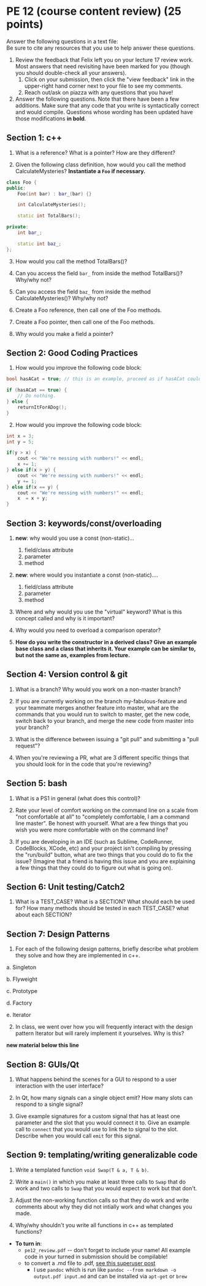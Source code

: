PE 12 (course content review) (25 points)
==============

Answer the following questions in a text file:  
Be sure to cite any resources that you use to help answer these questions.

1. Review the feedback that Felix left you on your lecture 17 review work. Most answers that need revisiting have been marked for you (though you should double-check all your answers).
    1. Click on your submission, then click the "view feedback" link in the upper-right hand corner next to your file to see my comments.
    2. Reach out/ask on piazza with any questions that you have!
2. Answer the following questions. Note that there have been a few additions. Make sure that any code that you write is syntactically correct and would compile. Questions whose wording has been updated have those modifications __in bold__.

Section 1: c++
---------
1. What is a reference? What is a pointer? How are they different?


2. Given the following class definition, how would you call the method CalculateMysteries? __Instantiate a `Foo` if necessary.__

```c++
class Foo {
public:
    Foo(int bar) : bar_(bar) {}

    int CalculateMysteries();

    static int TotalBars();

private:
    int bar_;

    static int baz_;
};
```

3. How would you call the method TotalBars()?


4. Can you access the field `bar_` from inside the method TotalBars()? Why/why not?


5. Can you access the field `baz_` from inside the method CalculateMysteries()? Why/why not?

6. Create a Foo reference, then call one of the Foo methods.

7. Create a Foo pointer, then call one of the Foo methods.

8. Why would you make a field a pointer?

Section 2: Good Coding Practices
-----------

1. How would you improve the following code block:

```c++
bool hasACat = true; // this is an example, proceed as if hasACat could be true or false

if (hasACat == true) {
    // Do nothing.
} else {
    returnItForADog();
}
```

2. How would you improve the following code block:

```c++
int x = 3;
int y = 5;

if(y > x) {
    cout << "We're messing with numbers!" << endl;
    x += 1;
} else if(x > y) {
    cout << "We're messing with numbers!" << endl;
    y += 1;
} else if(x == y) {
    cout << "We're messing with numbers!" << endl;
    x  = x + y;
}
```

Section 3: keywords/const/overloading
------------

1. __new__: why would you use a const (non-static)...
    1. field/class attribute
    2. parameter
    3. method

2. __new__: where would you instantiate a const (non-static)....
    1. field/class attribute
    2. parameter
    3. method

3. Where and why would you use the "virtual" keyword? What is this concept called and why is it important?

4. Why would you need to overload a comparison operator?

5. __How do you write the constructor in a derived class? Give an example base class and a class that inherits it. Your example can be similar to, but not the same as, examples from lecture.__

Section 4: Version control & git
----------
1. What is a branch? Why would you work on a non-master branch?


2. If you are currently working on the branch my-fabulous-feature and your teammate merges another feature into master, what are the commands that you would run to switch to master, get the new code, switch back to your branch, and merge the new code from master into your branch?


3. What is the difference between issuing a "git pull" and submitting a "pull request"?


4. When you're reviewing a PR, what are 3 different specific things that you should look for in the code that you're reviewing?



Section 5: bash
------------
1. What is a PS1 in general (what does this control)?



2. Rate your level of comfort working on the command line on a scale from "not comfortable at all" to "completely comfortable, I am a command line master". Be honest with yourself. What are a few things that you wish you were more comfortable with on the command line?



3. If you are developing in an IDE (such as Sublime, CodeRunner, CodeBlocks, XCode, etc) and your project isn't compiling by pressing the "run/build" button, what are two things that you could do to fix the issue? (Imagine that a friend is having this issue and you are explaining a few things that they could do to figure out what is going on).



Section 6: Unit testing/Catch2
------------
1. What is a TEST_CASE? What is a SECTION? What should each be used for? How many methods should be tested in each TEST_CASE? what about each SECTION?


Section 7: Design Patterns
----------
1. For each of the following design patterns, briefly describe what problem they solve and how they are implemented in c++.

a. Singleton


b. Flyweight


c. Prototype


d. Factory


e. Iterator


2. In class, we went over how you will frequently interact with the design pattern Iterator but will rarely implement it yourselves. Why is this?

__new material below this line__

Section 8: GUIs/Qt
---------------

1. What happens behind the scenes for a GUI to respond to a user interaction with the user interface?

2. In Qt, how many signals can a single object emit? How many slots can respond to a single signal?


3. Give example signatures for a custom signal that has at least one parameter and the slot that you would connect it to. Give an example call to `connect` that you would use to link the to signal to the slot. Describe when you would call `emit` for this signal.

Section 9: templating/writing generalizable code
------------------------------

1. Write a templated function `void Swap(T & a, T & b)`. 

2. Write a `main()` in which you make at least three calls to `Swap` that do work and two calls to `Swap` that you would expect to work but that don't.

3. Adjust the non-working function calls so that they do work and write comments about why they did not intially work and what changes you made.

5. Why/why shouldn't you write all functions in c++ as templated functions?


- __To turn in__:
    - `pe12_review.pdf` -- don't forget to include your name! All example code in your turned in submission should be compilable!
    - to convert a .md file to .pdf, [see this superuser post](https://superuser.com/questions/689056/how-can-i-convert-github-flavored-markdown-to-a-pdf)
        - I use `pandoc` which is run like `pandoc --from markdown -o output.pdf input.md` and can be installed via `apt-get` or `brew` 
